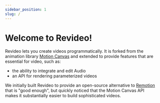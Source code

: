 ```yaml
---
sidebar_position: 1
slug: /
---
```


# Welcome to Revideo!

Revideo lets you create videos programmatically. It is forked from the animation
library [Motion Canvas](https://motioncanvas.io/) and extended to provide
features that are essential for video, such as:

- the ability to integrate and edit Audio
- an API for rendering parameterized videos

We initially built Revideo to provide an open-source alternative to
[Remotion](https://www.remotion.dev/) that is "good enough", but quickly noticed
that the Motion Canvas API makes it substantially easier to build sophisticated
videos.
